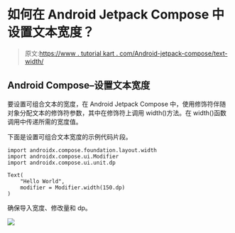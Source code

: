 # 如何在 Android Jetpack Compose 中设置文本宽度？

> 原文:[https://www . tutorial kart . com/Android-jetpack-compose/text-width/](https://www.tutorialkart.com/android-jetpack-compose/text-width/)

## Android Compose–设置文本宽度

要设置可组合文本的宽度，在 Android Jetpack Compose 中，使用修饰符伴随对象分配文本的修饰符参数，其中在修饰符上调用 width()方法。在 width()函数调用中传递所需的宽度值。

下面是设置可组合文本宽度的示例代码片段。

```
import androidx.compose.foundation.layout.width
import androidx.compose.ui.Modifier
import androidx.compose.ui.unit.dp

Text(
	"Hello World",
	modifier = Modifier.width(150.dp)
)
```

确保导入宽度、修改量和 dp。

[![](../Images/925da31b32d6bc3827932f6c8afb11bb.png)](https://www.tutorialkart.com/)